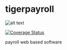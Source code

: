 # tigerpayroll
![alt text](https://codeship.com/projects/1c041f30-178f-0132-c81f-3250e0b52cf2/status?branch=master "Codeship Badge")

[![Coverage Status](https://coveralls.io/repos/github/ttwd80/tigerpayroll/badge.svg?branch=master)](https://coveralls.io/github/ttwd80/tigerpayroll?branch=master)

payroll web based software
